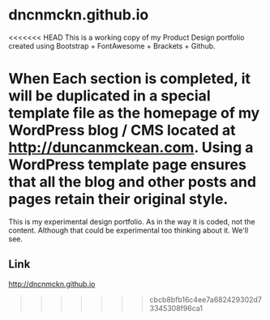 dncnmckn.github.io
==================

<<<<<<< HEAD
This is a working copy of my Product Design portfolio created using Bootstrap + FontAwesome + Brackets + Github.

When Each section is completed, it will be duplicated in a special template file as the homepage of my WordPress blog / CMS located at http://duncanmckean.com. Using a WordPress template page ensures that all the blog and other posts and pages retain their original style.
=======
This is my experimental design portfolio. As in the way it is coded, not the content. Although that could be experimental too thinking about it. We'll see.

Link
----

http://dncnmckn.github.io
>>>>>>> cbcb8bfb16c4ee7a682429302d73345308f96ca1
